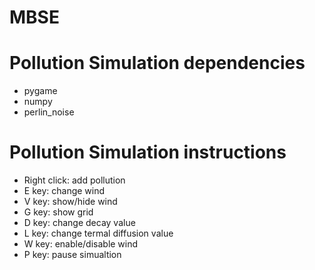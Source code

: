 # MBSE

Pollution Simulation dependencies
=======================
- pygame
- numpy
- perlin_noise

Pollution Simulation instructions
=======================
- Right click: add pollution
- E key: change wind
- V key: show/hide wind
- G key: show grid
- D key: change decay value
- L key: change termal diffusion value
- W key: enable/disable wind
- P key: pause simualtion


